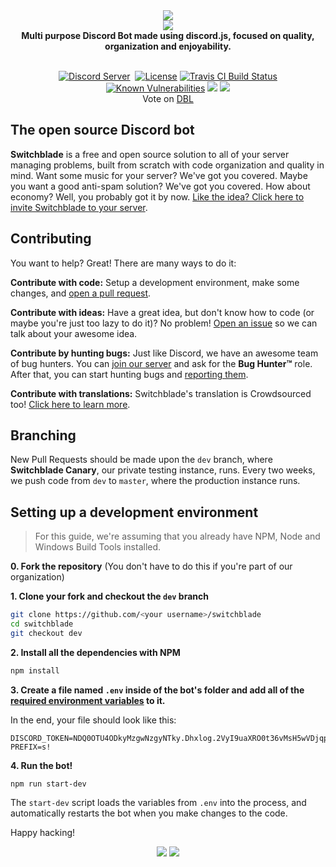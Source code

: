 
<div align="center">
  <img src="https://i.imgur.com/LID4HYe.png"><br>
  <img src="https://i.imgur.com/SVyi88i.png"><br>
  <b>Multi purpose Discord Bot made using discord.js, focused on quality, organization and enjoyability.</b><br><br>

  <p>
    <a href="https://discord.gg/PwWJRsc" target="_blank"><img src="https://img.shields.io/badge/dynamic/json.svg?label=chat%20on%20Discord&colorB=7289DA&url=https%3A%2F%2Fdiscordapp.com%2Fapi%2Fservers%2F445203868624748555%2Fembed.json&query=%24.members.length&suffix=%20online" alt="Discord Server"/></a>
    <a href="https://invite.switchblade.xyz/" target="_blank"><img
    src="https://img.shields.io/badge/invite-to%20your%20Discord%20server-7289da.svg" alt "Invite Switchblade"></a>
    <a href="https://github.com/SwitchbladeBot/switchblade/blob/master/LICENSE" target="_blank"><img src="https://img.shields.io/github/license/SwitchbladeBot/switchblade.svg" alt="License"/></a>
    <a href="https://travis-ci.org/SwitchbladeBot/switchblade" target="_blank"><img src="https://api.travis-ci.org/SwitchbladeBot/switchblade.svg" alt="Travis CI Build Status"/></a>
    <a href="https://snyk.io/test/github/SwitchbladeBot/switchblade" target="_blank"><img src="https://snyk.io/test/github/SwitchbladeBot/switchblade/badge.svg" alt="Known Vulnerabilities"/></a>
    <a title="Crowdin" target="_blank" href="https://translate.switchblade.xyz/project/switchblade"><img src="https://d322cqt584bo4o.cloudfront.net/switchblade/localized.svg"></a>
  <a class="badge-align" href="https://www.codacy.com/app/Doges/switchblade?utm_source=github.com&amp;utm_medium=referral&amp;utm_content=SwitchbladeBot/switchblade&amp;utm_campaign=Badge_Grade"><img src="https://api.codacy.com/project/badge/Grade/4f29cb30be614ad3a5af1fa381efa9f7"/></a>
    <br>
    Vote on <a href="https://discordbots.org/bot/445277324175474689/vote" target="_blank">DBL</a>
  </p>
</div>

## The open source Discord bot
**Switchblade** is a free and open source solution to all of your server managing problems, built from scratch with code organization and quality in mind. Want some music for your server? We've got you covered. Maybe you want a good anti-spam solution? We've got you covered. How about economy? Well, you probably got it by now. [Like the idea? Click here to invite Switchblade to your server](http://invite.switchblade.xyz/).

## Contributing
You want to help? Great! There are many ways to do it:

**Contribute with code:**
Setup a development environment, make some changes, and [open a pull request](https://github.com/SwitchbladeBot/switchblade/compare).

**Contribute with ideas:**
Have a great idea, but don't know how to code (or maybe you're just too lazy to do it)? No problem! [Open an issue](https://github.com/SwitchbladeBot/switchblade/issues/new) so we can talk about your awesome idea.

**Contribute by hunting bugs:**
Just like Discord, we have an awesome team of bug hunters. You can [join our server](https://discord.gg/2FB8wDG) and ask for the **Bug Hunter™** role. After that, you can start hunting bugs and [reporting them](https://github.com/SwitchbladeBot/switchblade/issues/new?template=Bug_report.md).

**Contribute with translations:**
Switchblade's translation is Crowdsourced too! [Click here to learn more](https://crowdin.com/project/switchblade).

## Branching
New Pull Requests should be made upon the `dev` branch, where **Switchblade Canary**, our private testing instance, runs. Every two weeks, we push code from `dev` to `master`, where the production instance runs.

## Setting up a development environment
> For this guide, we're assuming that you already have NPM, Node and Windows Build Tools installed.

**0. Fork the repository** (You don't have to do this if you're part of our organization)


**1. Clone your fork and checkout the `dev` branch**
```bash
git clone https://github.com/<your username>/switchblade
cd switchblade
git checkout dev
```

**2. Install all the dependencies with NPM**
```bash
npm install
```

**3. Create a file named `.env` inside of the bot's folder and add all of the [required environment variables](https://github.com/SwitchbladeBot/switchblade/wiki/Environment-Variables) to it.**

In the end, your file should look like this:
```
DISCORD_TOKEN=NDQ0OTU4ODkyMzgwNzgyNTky.Dhxlog.2VyI9uaXRO0t36vMsH5wVDjqpfk
PREFIX=s!
```

**4. Run the bot!**
```
npm run start-dev
```
The `start-dev` script loads the variables from `.env` into the process, and automatically restarts the bot when you make changes to the code.

Happy hacking!

<div align="center">
  <img src="https://botsfordiscord.com/api/v1/bots/445277324175474689/embed"> <img src="https://discordbots.org/api/widget/445277324175474689.svg">
</div>
